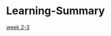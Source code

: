 # Learning-Summary
[week 2-3](https://github.com/Legend-JJ/Learning-Summary/blob/main/week%201-2.md)
